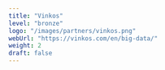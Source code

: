 ```yaml
---
title: "Vinkos"
level: "bronze"
logo: "/images/partners/vinkos.png"
webUrl: "https://vinkos.com/en/big-data/"
weight: 2
draft: false
---
```

